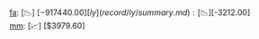 [fa](record/fa/summary.md): [📉] [$-917440.00]  
[ly](record/ly/summary.md): [📉] [$-3212.00]  
[mm](record/mm/summary.md): [📈] [$3979.60]  
